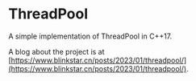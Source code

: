 # ThreadPool

A simple implementation of ThreadPool in C++17.

A blog about the project is at [https://www.blinkstar.cn/posts/2023/01/threadpool/](https://www.blinkstar.cn/posts/2023/01/threadpool/).